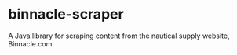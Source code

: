 binnacle-scraper
================

A Java library for scraping content from the nautical supply website, Binnacle.com
